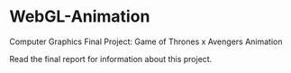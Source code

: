 # WebGL-Animation
Computer Graphics Final Project: Game of Thrones x Avengers Animation


Read the final report for information about this project.
